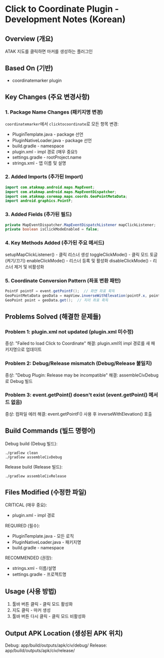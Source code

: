 # Click to Coordinate Plugin - Development Notes (Korean)

## Overview (개요)
ATAK 지도를 클릭하면 마커를 생성하는 플러그인

## Based On (기반)
- coordinatemarker plugin

## Key Changes (주요 변경사항)

### 1. Package Name Changes (패키지명 변경)
`coordinatemarker`에서 `clicktocoordinate`로 모든 항목 변경:
- PluginTemplate.java - package 선언
- PluginNativeLoader.java - package 선언
- build.gradle - namespace
- plugin.xml - impl 경로 (매우 중요!)
- settings.gradle - rootProject.name
- strings.xml - 앱 이름 및 설명

### 2. Added Imports (추가된 Import)
```java
import com.atakmap.android.maps.MapEvent;
import com.atakmap.android.maps.MapEventDispatcher;
import com.atakmap.coremap.maps.coords.GeoPointMetaData;
import android.graphics.PointF;
```

### 3. Added Fields (추가된 필드)
```java
private MapEventDispatcher.MapEventDispatchListener mapClickListener;
private boolean isClickModeEnabled = false;
```

### 4. Key Methods Added (추가된 주요 메서드)

setupMapClickListener() - 클릭 리스너 생성
toggleClickMode() - 클릭 모드 토글 (켜기/끄기)
enableClickMode() - 리스너 등록 및 활성화
disableClickMode() - 리스너 제거 및 비활성화

### 5. Coordinate Conversion Pattern (좌표 변환 패턴)
```java
PointF pointF = event.getPointF();  // 화면 좌표 획득
GeoPointMetaData geoData = mapView.inverseWithElevation(pointF.x, pointF.y);
GeoPoint point = geoData.get();  // 지리 좌표 획득
```

## Problems Solved (해결한 문제들)

### Problem 1: plugin.xml not updated (plugin.xml 미수정)
증상: "Failed to load Click to Coordinate"
해결: plugin.xml의 impl 경로를 새 패키지명으로 업데이트

### Problem 2: Debug/Release mismatch (Debug/Release 불일치)
증상: "Debug Plugin: Release may be incompatible"
해결: assembleCivDebug로 Debug 빌드

### Problem 3: event.getPoint() doesn't exist (event.getPoint() 메서드 없음)
증상: 컴파일 에러
해결: event.getPointF() 사용 후 inverseWithElevation() 호출

## Build Commands (빌드 명령어)

Debug build (Debug 빌드):
```
./gradlew clean
./gradlew assembleCivDebug
```

Release build (Release 빌드):
```
./gradlew assembleCivRelease
```

## Files Modified (수정한 파일)

CRITICAL (매우 중요):
- plugin.xml - impl 경로

REQUIRED (필수):
- PluginTemplate.java - 모든 로직
- PluginNativeLoader.java - 패키지명
- build.gradle - namespace

RECOMMENDED (권장):
- strings.xml - 이름/설명
- settings.gradle - 프로젝트명

## Usage (사용 방법)

1. 툴바 버튼 클릭 - 클릭 모드 활성화
2. 지도 클릭 - 마커 생성
3. 툴바 버튼 다시 클릭 - 클릭 모드 비활성화

## Output APK Location (생성된 APK 위치)

Debug: app/build/outputs/apk/civ/debug/
Release: app/build/outputs/apk/civ/release/
